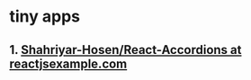 # tiny apps
## 1. [Shahriyar-Hosen/React-Accordions at reactjsexample.com](https://github.com/Shahriyar-Hosen/React-Accordions?ref=reactjsexample.com)
